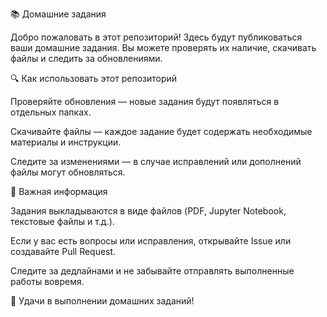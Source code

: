 📚 Домашние задания

Добро пожаловать в этот репозиторий! Здесь будут публиковаться ваши домашние задания. Вы можете проверять их наличие, скачивать файлы и следить за обновлениями.

🔍 Как использовать этот репозиторий

Проверяйте обновления — новые задания будут появляться в отдельных папках.

Скачивайте файлы — каждое задание будет содержать необходимые материалы и инструкции.

Следите за изменениями — в случае исправлений или дополнений файлы могут обновляться.

📢 Важная информация

Задания выкладываются в виде файлов (PDF, Jupyter Notebook, текстовые файлы и т.д.).

Если у вас есть вопросы или исправления, открывайте Issue или создавайте Pull Request.

Следите за дедлайнами и не забывайте отправлять выполненные работы вовремя.

🚀 Удачи в выполнении домашних заданий!


